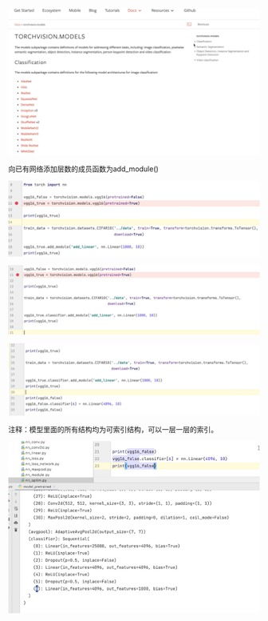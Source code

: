 ![](assets/2022-04-06-18-52-31-image.png)

向已有网络添加层数的成员函数为add_module()

![](assets/2022-04-06-19-02-37-image.png)

![](assets/2022-04-06-19-03-20-image.png)

![](assets/2022-04-06-19-04-00-image.png)

注释：模型里面的所有结构均为可索引结构，可以一层一层的索引。

![](assets/2022-04-06-19-10-48-image.png)
